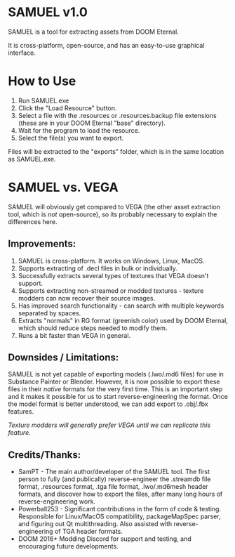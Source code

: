 # SAMUEL v1.0

SAMUEL is a tool for extracting assets from DOOM Eternal. 

It is cross-platform, open-source, and has an easy-to-use graphical interface.

# How to Use

1. Run SAMUEL.exe
2. Click the "Load Resource" button.
3. Select a file with the .resources or .resources.backup file extensions (these are in your DOOM Eternal "base" directory).
4. Wait for the program to load the resource. 
5. Select the file(s) you want to export.

Files will be extracted to the "exports" folder, which is in the same location as SAMUEL.exe.

# SAMUEL vs. VEGA

SAMUEL will obviously get compared to VEGA (the other asset extraction tool, which is *not* open-source), so its probably necessary to explain the differences here.

## Improvements:

1. SAMUEL is cross-platform. It works on Windows, Linux, MacOS.
2. Supports extracting of .decl files in bulk or individually.
3. Successfully extracts several types of textures that VEGA doesn't support.
4. Supports extracting non-streamed or modded textures - texture modders can now recover their source images.
5. Has improved search functionality - can search with multiple keywords separated by spaces.
6. Extracts "normals" in RG format (greenish color) used by DOOM Eternal, which should reduce steps needed to modify them.
7. Runs a bit faster than VEGA in general.

## Downsides / Limitations:

SAMUEL is not yet capable of exporting models (.lwo/.md6 files) for use in Substance Painter or Blender. However, it is now possible to export these files in their *native* formats for the very first time. This is an important step and it makes it possible for us to start reverse-engineering the format. Once the model format is better understood, we can add export to .obj/.fbx features.

*Texture modders will generally prefer VEGA until we can replicate this feature.*

## Credits/Thanks:

* SamPT - The main author/developer of the SAMUEL tool. The first person to fully (and publically) reverse-engineer the .streamdb file format, .resources format, .tga file format, .lwo/.md6mesh header formats, and discover how to export the files, after many long hours of reverse-engineering work.
* Powerball253 - Significant contributions in the form of code & testing. Responsible for Linux/MacOS compatibility, packageMapSpec parser, and figuring out Qt multithreading. Also assisted with reverse-engineering of TGA header formats.
* DOOM 2016+ Modding Discord for support and testing, and encouraging future developments.
